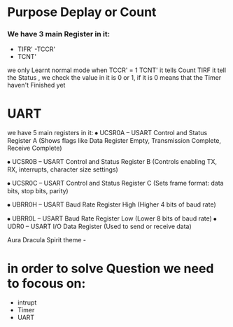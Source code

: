 # Purpose Deplay or Count
### We have 3 main Register in it:
  - TIFR'
  -TCCR'
  - TCNT'



we only Learnt normal mode when TCCR' = 1 
TCNT' it tells Count 
TIRF it tell the Status , we check the value in it is 0 or 1, if it is 0 means that the Timer haven't Finished yet 

# UART

we have 5 main registers in it:
⦁	UCSR0A – USART Control and Status Register A
(Shows flags like Data Register Empty, Transmission Complete, Receive Complete)

⦁	UCSR0B – USART Control and Status Register B
(Controls enabling TX, RX, interrupts, character size settings)


⦁	UCSR0C – USART Control and Status Register C
(Sets frame format: data bits, stop bits, parity)

⦁	UBRR0H – USART Baud Rate Register High
(Higher 4 bits of baud rate)


⦁	UBRR0L – USART Baud Rate Register Low
(Lower 8 bits of baud rate)
⦁	UDR0 – USART I/O Data Register
(Used to send or receive data)


Aura Dracula Spirit theme -


# in order to solve Question we need to focous on:
- intrupt
- Timer 
- UART
